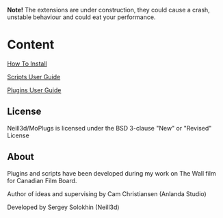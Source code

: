 
**Note!** The extensions are under construction, they could cause a crash, unstable behaviour and could eat your performance.

# Content

[How To Install](HowToInstall.md)

[Scripts User Guide](Scripts.md)

[Plugins User Guide](Plugins.md)


## License

  Neill3d/MoPlugs is licensed under the BSD 3-clause "New" or "Revised" License

## About

 Plugins and scripts have been developed during my work on The Wall film for Canadian Film Board.

  Author of ideas and supervising by Cam Christiansen (Anlanda Studio)

 Developed by Sergey Solokhin (Neill3d)
 

